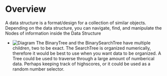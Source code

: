 # Overview
A data structure is a format/design for a collection of similar objects. Depending on the data structure, you can navigate, find, and manipulate the Nodes of information inside the Data Structure
- ![Diagram](https://puu.sh/AM5XJ/0f44d4f65c.png)
The BinaryTree and the BinarySearchTree have multiple children, two to be exact. The SearchTree is organized numerically, therefore it would be best to use when you want data to be organized.
A Tree could be used to traverse through a large amount of numberical data. Perhaps keeping track of highscores, or it could be used as a random number selector.
